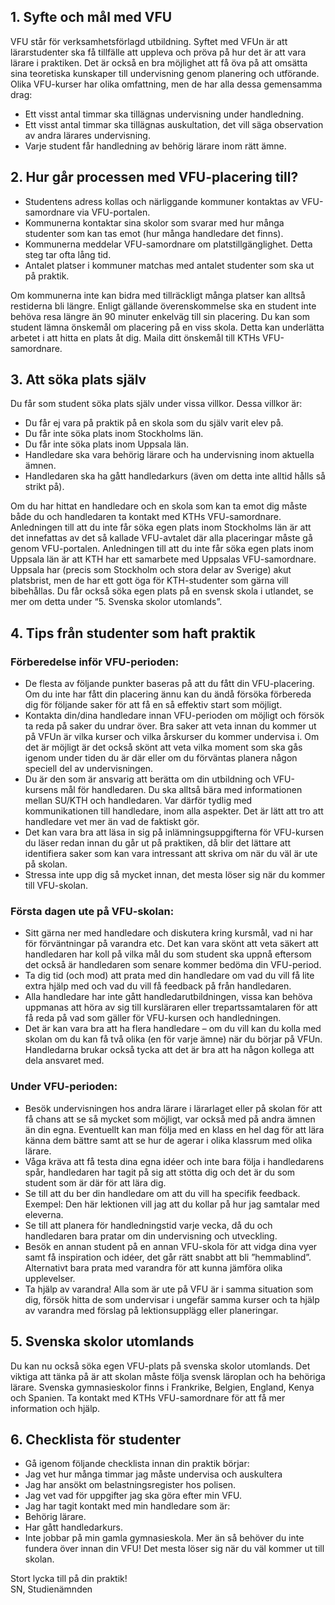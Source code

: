 ## 1. Syfte och mål med VFU

VFU står för verksamhetsförlagd utbildning. Syftet med VFUn är att lärarstudenter ska få tillfälle att uppleva och pröva på hur det är att vara lärare i praktiken. Det är också en bra möjlighet att få öva på att omsätta sina teoretiska kunskaper till undervisning genom planering och utförande.
Olika VFU-kurser har olika omfattning, men de har alla dessa gemensamma drag:

-   Ett visst antal timmar ska tillägnas undervisning under handledning.
-   Ett visst antal timmar ska tillägnas auskultation, det vill säga observation av andra lärares undervisning.
-   Varje student får handledning av behörig lärare inom rätt ämne.

## 2. Hur går processen med VFU-placering till?

-   Studentens adress kollas och närliggande kommuner kontaktas av VFU-samordnare via VFU-portalen.
-   Kommunerna kontaktar sina skolor som svarar med hur många studenter som kan tas emot (hur många handledare det finns).
-   Kommunerna meddelar VFU-samordnare om platstillgänglighet. Detta steg tar ofta lång tid.
-   Antalet platser i kommuner matchas med antalet studenter som ska ut på praktik.

Om kommunerna inte kan bidra med tillräckligt många platser kan alltså restiderna bli längre. Enligt gällande överenskommelse ska en student inte behöva resa längre än 90 minuter enkelväg till sin placering.
Du kan som student lämna önskemål om placering på en viss skola. Detta kan underlätta arbetet i att hitta en plats åt dig. Maila ditt önskemål till KTHs VFU-samordnare.

## 3. Att söka plats själv

Du får som student söka plats själv under vissa villkor. Dessa villkor är:

-   Du får ej vara på praktik på en skola som du själv varit elev på.
-   Du får inte söka plats inom Stockholms län.
-   Du får inte söka plats inom Uppsala län.
-   Handledare ska vara behörig lärare och ha undervisning inom aktuella ämnen.
-   Handledaren ska ha gått handledarkurs (även om detta inte alltid hålls så strikt på).

Om du har hittat en handledare och en skola som kan ta emot dig måste både du och handledaren ta kontakt med KTHs VFU-samordnare.
Anledningen till att du inte får söka egen plats inom Stockholms län är att det innefattas av det så kallade VFU-avtalet där alla placeringar måste gå genom VFU-portalen. Anledningen till att du inte får söka egen plats inom Uppsala län är att KTH har ett samarbete med Uppsalas VFU-samordnare. Uppsala har (precis som Stockholm och stora delar av Sverige) akut platsbrist, men de har ett gott öga för KTH-studenter som gärna vill bibehållas. Du får också söka egen plats på en svensk skola i utlandet, se mer om detta under “5. Svenska skolor utomlands”.

## 4. Tips från studenter som haft praktik

### Förberedelse inför VFU-perioden:

-   De flesta av följande punkter baseras på att du fått din VFU-placering. Om du inte har fått din placering ännu kan du ändå försöka förbereda dig för följande saker för att få en så effektiv start som möjligt.
-   Kontakta din/dina handledare innan VFU-perioden om möjligt och försök ta reda på saker du undrar över. Bra saker att veta innan du kommer ut på VFUn är vilka kurser och vilka årskurser du kommer undervisa i. Om det är möjligt är det också skönt att veta vilka moment som ska gås igenom under tiden du är där eller om du förväntas planera någon speciell del av undervisningen.
-   Du är den som är ansvarig att berätta om din utbildning och VFU-kursens mål för handledaren. Du ska alltså bära med informationen mellan SU/KTH och handledaren. Var därför tydlig med kommunikationen till handledare, inom alla aspekter. Det är lätt att tro att handledare vet mer än vad de faktiskt gör.
-   Det kan vara bra att läsa in sig på inlämningsuppgifterna för VFU-kursen du läser redan innan du går ut på praktiken, då blir det lättare att identifiera saker som kan vara intressant att skriva om när du väl är ute på skolan.
-   Stressa inte upp dig så mycket innan, det mesta löser sig när du kommer till VFU-skolan.

### Första dagen ute på VFU-skolan:

-   Sitt gärna ner med handledare och diskutera kring kursmål, vad ni har för förväntningar på varandra etc. Det kan vara skönt att veta säkert att handledaren har koll på vilka mål du som student ska uppnå eftersom det också är handledaren som senare kommer bedöma din VFU-period.
-   Ta dig tid (och mod) att prata med din handledare om vad du vill få lite extra hjälp med och vad du vill få feedback på från handledaren.
-   Alla handledare har inte gått handledarutbildningen, vissa kan behöva uppmanas att höra av sig till kursläraren eller trepartssamtalaren för att få reda på vad som gäller för VFU-kursen och handledningen.
-   Det är kan vara bra att ha flera handledare – om du vill kan du kolla med skolan om du kan få två olika (en för varje ämne) när du börjar på VFUn. Handledarna brukar också tycka att det är bra att ha någon kollega att dela ansvaret med.

### Under VFU-perioden:

-   Besök undervisningen hos andra lärare i lärarlaget eller på skolan för att få chans att se så mycket som möjligt, var också med på andra ämnen än din egna. Eventuellt kan man följa med en klass en hel dag för att lära känna dem bättre samt att se hur de agerar i olika klassrum med olika lärare.
-   Våga kräva att få testa dina egna idéer och inte bara följa i handledarens spår, handledaren har tagit på sig att stötta dig och det är du som student som är där för att lära dig.
-   Se till att du ber din handledare om att du vill ha specifik feedback. Exempel: Den här lektionen vill jag att du kollar på hur jag samtalar med eleverna.
-   Se till att planera för handledningstid varje vecka, då du och handledaren bara pratar om din undervisning och utveckling.
-   Besök en annan student på en annan VFU-skola för att vidga dina vyer samt få inspiration och idéer, det går rätt snabbt att bli ”hemmablind”. Alternativt bara prata med varandra för att kunna jämföra olika upplevelser.
-   Ta hjälp av varandra! Alla som är ute på VFU är i samma situation som dig, försök hitta de som undervisar i ungefär samma kurser och ta hjälp av varandra med förslag på lektionsupplägg eller planeringar.

## 5. Svenska skolor utomlands

Du kan nu också söka egen VFU-plats på svenska skolor utomlands. Det viktiga att tänka på är att skolan måste följa svensk läroplan och ha behöriga lärare. Svenska gymnasieskolor finns i Frankrike, Belgien, England, Kenya och Spanien. Ta kontakt med KTHs VFU-samordnare för att få mer information och hjälp.

## 6. Checklista för studenter

-   Gå igenom följande checklista innan din praktik börjar:
-   Jag vet hur många timmar jag måste undervisa och auskultera
-   Jag har ansökt om belastningsregister hos polisen.
-   Jag vet vad för uppgifter jag ska göra efter min VFU.
-   Jag har tagit kontakt med min handledare som är:
-   Behörig lärare.
-   Har gått handledarkurs.
-   Inte jobbar på min gamla gymnasieskola.
    Mer än så behöver du inte fundera över innan din VFU! Det mesta löser sig när du väl kommer ut till skolan.

Stort lycka till på din praktik!  
SN, Studienämnden
